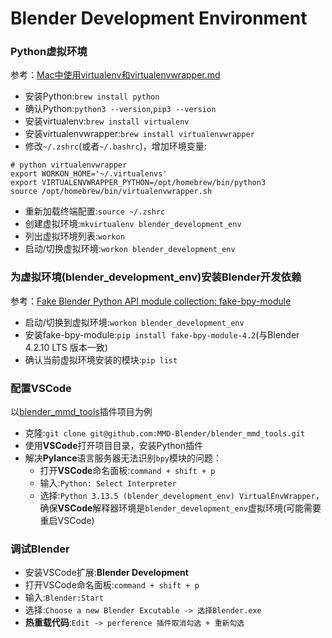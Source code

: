 # Blender Development Environment

### Python虚拟环境
参考：[Mac中使用virtualenv和virtualenvwrapper.md](https://github.com/walter201230/Python/blob/master/Article/advanced/Mac中使用virtualenv和virtualenvwrapper.md)
* 安装Python:`brew install python`
* 确认Python:`python3 --version`,`pip3 --version`
* 安装virtualenv:`brew install virtualenv`
* 安装virtualenvwrapper:`brew install virtualenvwrapper`
* 修改`~/.zshrc`(或者`~/.bashrc`)，增加环境变量:
```
# python virtualenvwrapper
export WORKON_HOME='~/.virtualenvs'
export VIRTUALENVWRAPPER_PYTHON=/opt/homebrew/bin/python3
source /opt/homebrew/bin/virtualenvwrapper.sh
```
* 重新加载终端配置:`source ~/.zshrc`
* 创建虚拟环境:`mkvirtualenv blender_development_env`
* 列出虚拟环境列表:`workon`
* 启动/切换虚拟环境:`workon blender_development_env`

### 为虚拟环境(blender_development_env)安装Blender开发依赖
参考：[Fake Blender Python API module collection: fake-bpy-module](https://github.com/nutti/fake-bpy-module)
* 启动/切换到虚拟环境:`workon blender_development_env`
* 安装fake-bpy-module:`pip install fake-bpy-module-4.2`(与Blender 4.2.10 LTS 版本一致)
* 确认当前虚拟环境安装的模块:`pip list`

### 配置VSCode
以[blender_mmd_tools](https://github.com/MMD-Blender/blender_mmd_tools)插件项目为例
* 克隆:`git clone git@github.com:MMD-Blender/blender_mmd_tools.git`
* 使用**VSCode**打开项目目录，安装Python插件
* 解决**Pylance**语言服务器无法识别`bpy`模块的问题：
  * 打开**VSCode**命名面板:`command + shift + p`
  * 输入:`Python: Select Interpreter`
  * 选择:`Python 3.13.5 (blender_development_env) VirtualEnvWrapper`，确保**VSCode**解释器环境是`blender_development_env`虚拟环境(可能需要重启VSCode)

### 调试Blender
* 安装VSCode扩展:**Blender Development**
* 打开VSCode命名面板:`command + shift + p`
* 输入:`Blender:Start`
* 选择:`Choose a new Blender Excutable -> 选择Blender.exe`
* **热重载代码**:`Edit -> perference 插件取消勾选 + 重新勾选`